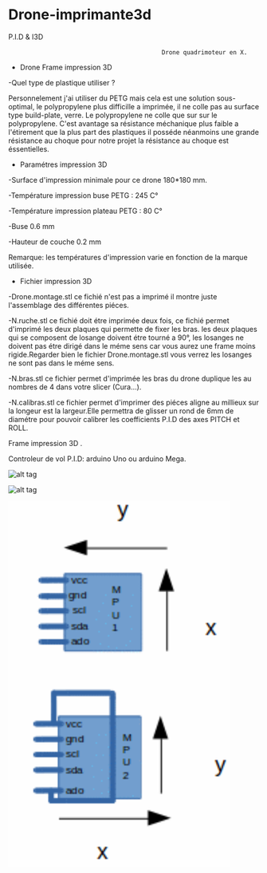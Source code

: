 # Drone-imprimante3d
P.I.D &amp; I3D

                                               Drone quadrimoteur en X.


- Drone Frame impression 3D 

-Quel type de plastique utiliser ?
   
Personnelement j'ai utiliser du PETG mais cela est une solution sous-optimal, le polypropylene plus difficille a imprimée, il         ne colle pas au surface type build-plate, verre. Le polypropylene ne colle que sur sur le polypropylene.
C'est avantage sa résistance méchanique plus faible a l'étirement que la plus part des plastiques il posséde néanmoins une grande résistance au choque pour notre projet la résistance au choque est éssentielles. 
   

 - Paramétres impression 3D
 
-Surface d'impression minimale pour ce drone 180*180 mm.
 
-Température impression buse PETG : 245 C°
 
-Température impression plateau PETG : 80 C°
 
-Buse 0.6 mm
 
-Hauteur de couche 0.2 mm
 
Remarque: les températures d'impression varie en fonction de la marque utilisée.
 
 
- Fichier impression 3D

-Drone.montage.stl ce fichié n'est pas a imprimé il montre juste l'assemblage des différentes piéces.

-N.ruche.stl ce fichié doit étre imprimée deux fois, ce fichié permet d'imprimé les deux plaques qui permette de fixer les bras.
les deux plaques qui se composent de losange doivent étre tourné a 90°, les losanges ne doivent pas étre dirigé dans le méme sens  car vous aurez une frame moins rigide.Regarder bien le fichier Drone.montage.stl vous verrez les losanges ne sont pas dans le méme sens.

-N.bras.stl ce fichier permet d'imprimée les bras du drone duplique les au nombres de 4 dans votre slicer (Cura...).

-N.calibras.stl ce fichier permet d'imprimer des piéces aligne au millieux sur la longeur est la largeur.Elle permettra de glisser un rond de 6mm de diamétre pour pouvoir calibrer les coefficients P.I.D des axes PITCH et ROLL.





Frame impression 3D .

Controleur de vol P.I.D: arduino Uno ou arduino Mega. 



 
 ![alt tag](https://user-images.githubusercontent.com/52819943/78615340-866ab880-7871-11ea-9ce7-7f5a4f877526.png)
 
 
 
![alt tag]( https://user-images.githubusercontent.com/52819943/78615820-c67e6b00-7872-11ea-9dfd-4ab4ac3a28b6.png)

![alt tag](https://raw.githubusercontent.com/ul34/Drone-imprimante3d/master/%20MPU6050SHEMA.png)
 
